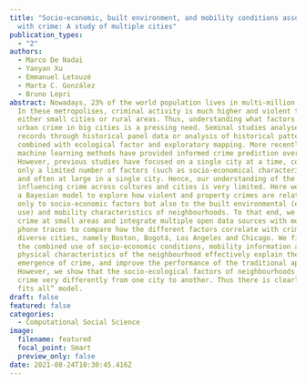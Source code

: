 ```yaml
---
title: "Socio-economic, built environment, and mobility conditions associated
  with crime: A study of multiple cities"
publication_types:
  - "2"
authors:
  - Marco De Nadai
  - Yanyan Xu
  - Emmanuel Letouzé
  - Marta C. González
  - Bruno Lepri
abstract: Nowadays, 23% of the world population lives in multi-million cities.
  In these metropolises, criminal activity is much higher and violent than in
  either small cities or rural areas. Thus, understanding what factors influence
  urban crime in big cities is a pressing need. Seminal studies analyse crime
  records through historical panel data or analysis of historical patterns
  combined with ecological factor and exploratory mapping. More recently,
  machine learning methods have provided informed crime prediction over time.
  However, previous studies have focused on a single city at a time, considering
  only a limited number of factors (such as socio-economical characteristics)
  and often at large in a single city. Hence, our understanding of the factors
  influencing crime across cultures and cities is very limited. Here we propose
  a Bayesian model to explore how violent and property crimes are related not
  only to socio-economic factors but also to the built environmental (e.g. land
  use) and mobility characteristics of neighbourhoods. To that end, we analyse
  crime at small areas and integrate multiple open data sources with mobile
  phone traces to compare how the different factors correlate with crime in
  diverse cities, namely Boston, Bogotá, Los Angeles and Chicago. We find that
  the combined use of socio-economic conditions, mobility information and
  physical characteristics of the neighbourhood effectively explain the
  emergence of crime, and improve the performance of the traditional approaches.
  However, we show that the socio-ecological factors of neighbourhoods relate to
  crime very differently from one city to another. Thus there is clearly no “one
  fits all” model.
draft: false
featured: false
categories:
  - Computational Social Science
image:
  filename: featured
  focal_point: Smart
  preview_only: false
date: 2021-08-24T10:30:45.416Z
---
```

